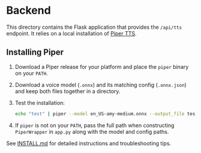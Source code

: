 # Backend

This directory contains the Flask application that provides the `/api/tts` endpoint.
It relies on a local installation of [Piper TTS](https://github.com/rhasspy/piper).

## Installing Piper

1. Download a Piper release for your platform and place the `piper` binary on
   your `PATH`.
2. Download a voice model (`.onnx`) and its matching config (`.onnx.json`)
   and keep both files together in a directory.
3. Test the installation:

   ```bash
   echo "test" | piper --model en_US-amy-medium.onnx --output_file test.wav
   ```

4. If `piper` is not on your `PATH`, pass the full path when constructing
   `PiperWrapper` in `app.py` along with the model and config paths.

See [INSTALL.md](INSTALL.md) for detailed instructions and troubleshooting tips.
